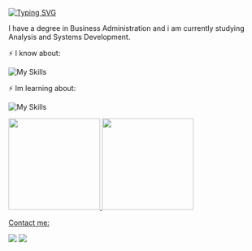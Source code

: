 [![Typing SVG](https://readme-typing-svg.demolab.com?font=Fira+Code&pause=1000&width=435&lines=Hello!;Welcome+to+my+GitHub+profile!;My+name+is+Christian+Veiga%2C)](https://git.io/typing-svg)

I have a degree in Business Administration and i am currently studying Analysis and Systems Development.

⚡ I know about:

![My Skills](https://skillicons.dev/icons?i=html,css,js,git,github)

⚡ Im learning about:

![My Skills](https://skillicons.dev/icons?i=nodejs,react,php,laravel,mysql,java)

<div>
<a href="https://github.com/christiangv92">
<img height="180em" src="https://github-readme-stats.vercel.app/api/top-langs/?username=christiangv92&layout=compact&langs_count=7&theme=dracula"/>
<img height="180em" src="https://github-readme-stats.vercel.app/api?username=christiangv92&show_icons=true&theme=dracula&include_all_commits=true&count_private=true"/>
</div>

Contact me:

<div>
<a href = "mailto:christian.veiga92@gmail.com"><img src="https://img.shields.io/badge/Gmail-D14836?style=for-the-badge&logo=gmail&logoColor=white" target="_blank"></a>
<a href="https://www.linkedin.com/in/christianveiga/" target="_blank"><img src="https://img.shields.io/badge/-LinkedIn-%230077B5?style=for-the-badge&logo=linkedin&logoColor=white" target="_blank"></a>   
</div>
